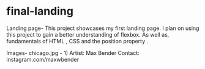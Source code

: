 # final-landing
Landing page- This project showcases my first landing page. I plan on using this project to gain a better understanding of flexbox. As well as, fundamentals of HTML , CSS and the position property . 


Images- chicago.jpg - 1) Artist: Max Bender Contact: instagram.com/maxwbender

